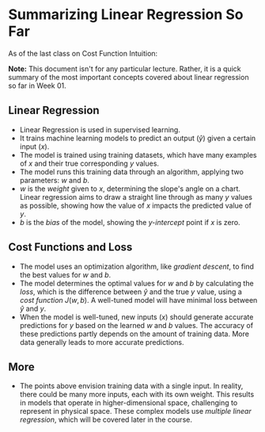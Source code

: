 
# Summarizing Linear Regression So Far

As of the last class on Cost Function Intuition:

**Note:** This document isn't for any particular lecture. Rather, it is a quick summary of the most important concepts covered about linear regression so far in Week 01.

## Linear Regression
- Linear Regression is used in supervised learning.
- It trains machine learning models to predict an output ($\hat{y}$) given a certain input ($x$).
- The model is trained using training datasets, which have many examples of $x$ and their true corresponding $y$ values.
- The model runs this training data through an algorithm, applying two parameters: $w$ and $b$.
- $w$ is the *weight* given to $x$, determining the slope's angle on a chart. Linear regression aims to draw a straight line through as many $y$ values as possible, showing how the value of $x$ impacts the predicted value of $y$.
- $b$ is the *bias* of the model, showing the *y-intercept* point if $x$ is zero.

## Cost Functions and Loss
- The model uses an optimization algorithm, like *gradient descent*, to find the best values for $w$ and $b$.
- The model determines the optimal values for $w$ and $b$ by calculating the *loss*, which is the difference between $\hat{y}$ and the true $y$ value, using a *cost function* $J(w, b)$. A well-tuned model will have minimal loss between $\hat{y}$ and $y$.
- When the model is well-tuned, new inputs ($x$) should generate accurate predictions for $y$ based on the learned $w$ and $b$ values. The accuracy of these predictions partly depends on the amount of training data. More data generally leads to more accurate predictions.

## More
- The points above envision training data with a single input. In reality, there could be many more inputs, each with its own weight. This results in models that operate in higher-dimensional space, challenging to represent in physical space. These complex models use *multiple linear regression*, which will be covered later in the course.
